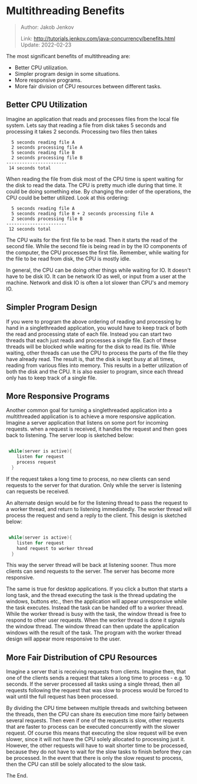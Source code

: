 # Multithreading Benefits

> Author: Jakob Jenkov
>
> Link: http://tutorials.jenkov.com/java-concurrency/benefits.html  Update: 2022-02-23

The most significant benefits of multithreading are:

- Better CPU utilization.
- Simpler program design in some situations.
- More responsive programs.
- More fair division of CPU resources between different tasks.

## Better CPU Utilization

Imagine an application that reads and processes files from the local file system. Lets say that reading a file from disk takes 5 seconds and processing it takes 2 seconds. Processing two files then takes

```text
  5 seconds reading file A
  2 seconds processing file A
  5 seconds reading file B
  2 seconds processing file B
-----------------------
 14 seconds total
```

When reading the file from disk most of the CPU time is spent waiting for the disk to read the data. The CPU is pretty much idle during that time. It could be doing something else. By changing the order of the operations, the CPU could be better utilized. Look at this ordering:

```text 
  5 seconds reading file A
  5 seconds reading file B + 2 seconds processing file A
  2 seconds processing file B
-----------------------
 12 seconds total
```

The CPU waits for the first file to be read. Then it starts the read of the second file. While the second file is being read in by the IO components of the computer, the CPU processes the first file. Remember, while waiting for the file to be read from disk, the CPU is mostly idle.

In general, the CPU can be doing other things while waiting for IO. It doesn't have to be disk IO. It can be network IO as well, or input from a user at the machine. Network and disk IO is often a lot slower than CPU's and memory IO.

## Simpler Program Design

If you were to program the above ordering of reading and processing by hand in a singlethreaded application, you would have to keep track of both the read and processing state of each file. Instead you can start two threads that each just reads and processes a single file. Each of these threads will be blocked while waiting for the disk to read its file. While waiting, other threads can use the CPU to process the parts of the file they have already read. The result is, that the disk is kept busy at all times, reading from various files into memory. This results in a better utilization of both the disk and the CPU. It is also easier to program, since each thread only has to keep track of a single file.

## More Responsive Programs

Another common goal for turning a singlethreaded application into a multithreaded application is to achieve a more responsive application. Imagine a server application that listens on some port for incoming requests. when a request is received, it handles the request and then goes back to listening. The server loop is sketched below:

```java

 while(server is active){
    listen for request
    process request
  }

```

If the request takes a long time to process, no new clients can send requests to the server for that duration. Only while the server is listening can requests be received.

An alternate design would be for the listening thread to pass the request to a worker thread, and return to listening immediatedly. The worker thread will process the request and send a reply to the client. This design is sketched below:

```java

 while(server is active){
    listen for request
    hand request to worker thread
  }

```

This way the server thread will be back at listening sooner. Thus more clients can send requests to the server. The server has become more responsive.

The same is true for desktop applications. If you click a button that starts a long task, and the thread executing the task is the thread updating the windows, buttons etc., then the application will appear unresponsive while the task executes. Instead the task can be handed off to a worker thread. While the worker thread is busy with the task, the window thread is free to respond to other user requests. When the worker thread is done it signals the window thread. The window thread can then update the application windows with the result of the task. The program with the worker thread design will appear more responsive to the user.

## More Fair Distribution of CPU Resources

Imagine a server that is receiving requests from clients. Imagine then, that one of the clients sends a request that takes a long time to process - e.g. 10 seconds. If the server processed all tasks using a single thread, then all requests following the request that was slow to process would be forced to wait until the full request has been processed.

By dividing the CPU time between multiple threads and switching between the threads, then the CPU can share its execution time more fairly between several requests. Then even if one of the requests is slow, other requests that are faster to process can be executed concurrently with the slower request. Of course this means that executing the slow request will be even slower, since it will not have the CPU solely allocated to processing just it. However, the other requests will have to wait shorter time to be processed, because they do not have to wait for the slow tasks to finish before they can be processed. In the event that there is only the slow request to process, then the CPU can still be solely allocated to the slow task.

The End.